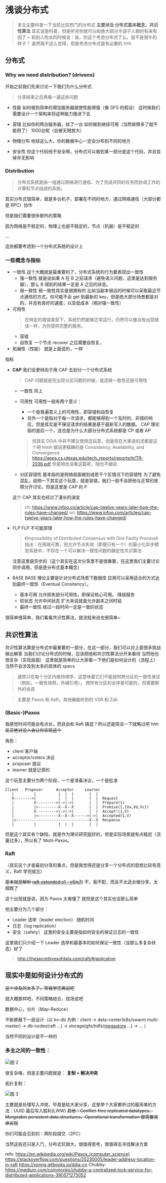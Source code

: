 浅谈分布式
===

> 本文主要科普一下当前比较热门的分布式
> **主要涉及 分布式基本概念，共识性算法**
> 其实说是科普，但是听完你就可以和绝大部分半调子人聊的有来有回了 ~
> 和别人吹水的时候说：诶，你这个考虑分布式了么，是不是很牛的样子？
> 虽然我不这么觉得，但是考虑分布式是有必要的 hhh


## 分布式

### Why we need distribution? (drivens)

开始之前我们先来讨论一下我们为什么分布式

> 分享结束之后再看一遍这些问题

- 性能
  如何做到简单的增加服务器就使性能增强（像 GFS 的假设）
  这时候我们需要设计一个架构来将这种能力推进下去

- 容错
  比如你的两台服务器，挂了一台
  如何做到继续可用（当然故障多了就不能用了）
  1000台呢（会被无限放大）

- 物理分布
  地球这么大，你的数据中心一定会分布到不同的地方

- 安全性
  你这个代码他不安全啊，分布式可以做到某一部分是这个代码，并且挂掉并无影响


### Distribution

> 分布式系统是由一组通过网络进行通信、为了完成共同的任务而协调工作的计算机节点组成的系统。

其实分布式很简单，就是多台机子，部署在不同的地方，通过网络通信（大部分都是 RPC）协作

但是我们需要很多额外的策略

因为网络是不稳定的，物理上也是不稳定的，节点（机器）是不稳定的

...

这些都要考虑到一个分布式系统的设计上

### 一些概念与指标

- 一致性
  这个大概就是最重要的了，分布式系统的行为要表现出一致性
  - 强一致性
    就是说如果 A 在 B 之前请求（避免语义问题，这里是达到服务器），那么 B 得到的结果一定是 A 之后的状态。
  - 弱一致性
    弱一致性其实是很拥有的
    比如当副本很远的时候可以采取最近节点通信的方式，你可能不会 get 到最新的 key，但是绝大部分场景都是对的，并且有良好的速度，以及低成本（相对强一致性）
- 可用性
  > 在特定的错误类型下，系统仍然能够正常运行，仍然可以像没有出现错误一样，为你提供完整的服务。
  - 容错
  - 自恢复
    一个节点 recover 之后需要自恢复，
- 拓展性（性能）
  就是上面说的，一样

指标

- **CAP**
  我们会更倾向于用 CAP 去划分一个分布式系统
  > CAP 问题就是在出现分区问题的时候，是选择一致性还是可用性
  - 一致性
    同上

  - 可用性
    可用性一般有两个意义：
    - 一个是普遍意义上的可用性，即容错和自恢复
    - 另外一个是指对于每一次请求，都能够得到一个及时的、非错的响应，但是其实是不保证请求的结果是基于最新写入的数据。
    CAP 理论指的是后一个，这也是为什么大部分分布式系统都是 CP 或者 AP
    > 但其实 DDIA 中并不建议使用这玩意，但是现在大家说的还都是这个吧 hhhh
    > 据说更精确的是 Consistency, Availability, and Convergence
    > https://apps.cs.utexas.edu/tech_reports/reports/tr/TR-2036.pdf
    > 但是咱也没看这篇呢，咱也不细说

  - 分区容错性
    基本指的是网络层面被划成若干个区情况下的容错性
    为了避免混乱，说明一下其实这个玩意，就是容错，我们一般不会把他与正常的故障分开讨论，但是这里是 CAP 的 P

  这个 CAP 其实也经过了漫长的演变

  > ch: https://www.infoq.cn/article/cap-twelve-years-later-how-the-rules-have-changed/
  > ori: https://www.infoq.com/articles/cap-twelve-years-later-how-the-rules-have-changed/

- FLP
  FLP 不可能原理
  > 《Impossibility of Distributed Consensus with One Faulty Process》指出：在网络可靠，但允许节点失效（即便只有一个）的最小化异步模型系统中，不存在一个可以解决一致性问题的确定性共识算法

  注意这里是异步的（这个其实在这次分享里不是很重要，在这里我们主要讨论同步调用，但是是分布式基本概念）

- BASE
  BASE 理论主要是针对分布式场景下数据库
  应用可以采用适合的方式达到最终一致性（Eventual Consitency）。
  - 基本可用
    允许损失部分可用性，即保证核心可用。
    降级服务
  - 软状态
    允许中间状态
    扩大来说就是允许副本之间时延
  - 最终一致性
    经过一段时间一定是一致的状态

很简单很简单，我们看看共识性算法，就流程来说也很简单~

## 共识性算法

共识性算法算是分布式中最重要的一部分，在这一部分，我们可以对上面很多挑战做出解答
当我们讨论分布式的时候，应该把他和共识性算法分开来看待
当然他也很复杂（实现层面）
这里就是简单的让大家看一下他们是如何设计的（流程上）
当然不会涉及到太多的具体的 specs

> 通常只在每个分区内维持顺序，这意味着它们不能提供跨分区的一致性保证（例如，一致性快照，外键引用）。 跨所有分区的全序是可能的，但需要额外的协调


> 主要是 Paxos 和 Raft，其他~~我~~能听到的 VSR 和 Zab

### (Basic-)Paxos

我感觉时间可能会有点长，而且会和 Raft 搞混？所以还是简洁一下就略过吧 hhh
~~反正绝对没人会让你实现这个~~

角色：
- client
  客户端
- acceptor/voters
  决议
- proposer
  提议
- learner
  就是记录的

这个玩意主要分为两个阶段，一个是准备决议，一个是批准

```raw
Client   Proposer      Acceptor     Learner
   |         |          |  |  |       |  |
   X-------->|          |  |  |       |  |  Request
   |         X--------->|->|->|       |  |  Prepare(1)
   |         |<---------X--X--X       |  |  Promise(1,{Va,Vb,Vc})
   |         X--------->|->|->|       |  |  Accept!(1,V)
   |         |<---------X--X--X------>|->|  Accepted(1,V)
   |<---------------------------------X--X  Response
   |         |          |  |  |       |  |
```

但是这个其实有个缺陷，就是作为理论研究挺好的，但是实际场景就有点尴尬（流量过多），所以有了 Mutil-Paxos。


### **Raft**

（其实这个才是最初分享的重点，但是我觉得还是分享一个分布式的思想比较有意义，Raft 学完就忘）

~~基本就是解析 [raft-extended c1 - c5(c7)](https://pdos.csail.mit.edu/6.824/papers/raft-extended.pdf)~~ 不，我不配，而且不太适合做分享，太细致了

这个出现就是说，因为 Paxos 太难懂了
就但是这个其实也没那么简单

他主要分为几个部分：
- Leader 选举（leader election）
  随机时间
- 日志（log replication）
- 安全（safety）
  这里的安全主要是指如何安全的保证日志的一致性

这里我们只介绍一下 Leader 选举和最基本的如何保证一致性（没那么多复杂状态）好了

> http://thesecretlivesofdata.com/raft/#replication


## 现实中是如何设计分布式的

~~这个涉及的太多了，等我学完再说吧~~

就大概那样吧，不同策略结合，现场说吧

数据中心，分片（Map-Reduce）

不断屏蔽下一层设计（以 kv-db 为例：client -> data-center(k8s/swarm multi-master) -> db-nodes(raft ...) -> storage(gfs/hdfs/[megastore](https://storage.googleapis.com/pub-tools-public-publication-data/pdf/36971.pdf) ...) -> ... ）

当然不同的设计是不一样的


### 多主之间的一致性：

![图 2](https://i.loli.net/2021/10/15/fXpYzOQnoxAdjDN.png)  


很复杂咯，但是主要问题就是： **复制 + 解决冲突**

拓扑复制：

![图 3](https://i.loli.net/2021/10/15/6Fm9kbVjIXhyliS.png)  

主要就是处理写入冲突，毕竟是给大家分享，这里举个大家都听过的最简单的方法：UUID 最后写入胜利(LWW)
~~其他：Conflict-free replicated datatypes、Mergeable persistent data structures、Operational transformation 都需要具体实现~~

你们可能会见到的：两阶段提交（2PC）


当然这些还只是入门，分布式坑很大，很值得思考，很值得去寻找解决方案

refs:
https://en.wikipedia.org/wiki/Paxos_(computer_science)
https://stackoverflow.com/questions/25230005/leader-address-location-in-raft
https://vonng.gitbooks.io/ddia-cn
Chubby: https://medium.com/coinmonks/chubby-a-centralized-lock-service-for-distributed-applications-390571273052
